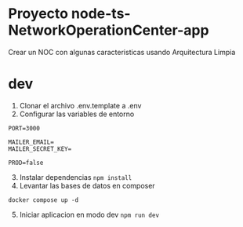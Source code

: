 # Proyecto node-ts-NetworkOperationCenter-app
Crear un NOC con algunas caracteristicas usando Arquitectura Limpia

# dev
1. Clonar el archivo .env.template a .env
2. Configurar las variables de entorno
```
PORT=3000

MAILER_EMAIL=
MAILER_SECRET_KEY=

PROD=false
```
3. Instalar dependencias ``` npm install ```
4. Levantar las bases de datos en composer
```
docker compose up -d
```
5. Iniciar aplicacion en modo dev ``` npm run dev ```